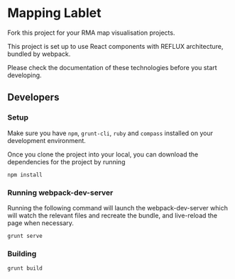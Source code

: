 # Mapping Lablet

Fork this project for your RMA map visualisation projects.

This project is set up to use React components with REFLUX architecture, bundled by webpack.

Please check the documentation of these technologies before you start developing.

## Developers

### Setup

Make sure you have `npm`, `grunt-cli`, `ruby` and `compass` installed on your development environment.

Once you clone the project into your local, you can download the dependencies for the project by running

`npm install`


### Running webpack-dev-server

Running the following command will launch the webpack-dev-server which will watch the relevant files and recreate the bundle, and live-reload the page when necessary.

`grunt serve`

### Building

`grunt build`


